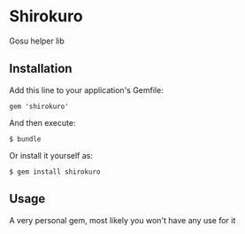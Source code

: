 # Shirokuro

Gosu helper lib

## Installation

Add this line to your application's Gemfile:

    gem 'shirokuro'

And then execute:

    $ bundle

Or install it yourself as:

    $ gem install shirokuro

## Usage

A very personal gem, most likely you won't have any use for it
